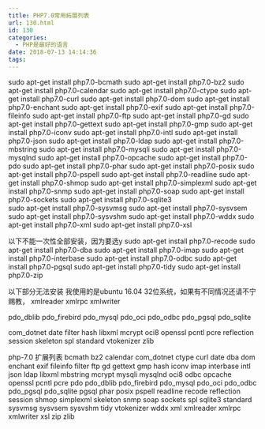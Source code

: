 ```yaml
---
title: PHP7.0常用拓展列表
url: 130.html
id: 130
categories:
  - PHP是最好的语言
date: 2018-07-13 14:14:36
tags:
---
```


sudo apt-get install php7.0-bcmath 
sudo apt-get install php7.0-bz2 
sudo apt-get install php7.0-calendar 
sudo apt-get install php7.0-ctype 
sudo apt-get install php7.0-curl 
sudo apt-get install php7.0-dom 
sudo apt-get install php7.0-enchant 
sudo apt-get install php7.0-exif 
sudo apt-get install php7.0-fileinfo 
sudo apt-get install php7.0-ftp 
sudo apt-get install php7.0-gd 
sudo apt-get install php7.0-gettext 
sudo apt-get install php7.0-gmp 
sudo apt-get install php7.0-iconv 
sudo apt-get install php7.0-intl 
sudo apt-get install php7.0-json 
sudo apt-get install php7.0-ldap 
sudo apt-get install php7.0-mbstring 
sudo apt-get install php7.0-mysqli 
sudo apt-get install php7.0-mysqlnd 
sudo apt-get install php7.0-opcache 
sudo apt-get install php7.0-pdo 
sudo apt-get install php7.0-phar 
sudo apt-get install php7.0-posix 
sudo apt-get install php7.0-pspell 
sudo apt-get install php7.0-readline 
sudo apt-get install php7.0-shmop 
sudo apt-get install php7.0-simplexml 
sudo apt-get install php7.0-snmp 
sudo apt-get install php7.0-soap 
sudo apt-get install php7.0-sockets 
sudo apt-get install php7.0-sqlite3 	 
sudo apt-get install php7.0-sysvmsg 
sudo apt-get install php7.0-sysvsem 
sudo apt-get install php7.0-sysvshm 
sudo apt-get install php7.0-wddx 
sudo apt-get install php7.0-xml 
sudo apt-get install php7.0-xsl

以下不能一次性全部安装，因为要选y 
sudo apt-get install php7.0-recode 
sudo apt-get install php7.0-dba 
sudo apt-get install php7.0-imap 
sudo apt-get install php7.0-interbase 
sudo apt-get install php7.0-odbc 
sudo apt-get install php7.0-pgsql 
sudo apt-get install php7.0-tidy 
sudo apt-get install php7.0-zip

以下部分无法安装 
我使用的是ubuntu 16.04 32位系统，如果有不同情况还请不宁赐教， 
xmlreader 
xmlrpc 
xmlwriter

pdo_dblib 
pdo_firebird 
pdo_mysql 
pdo_oci 
pdo_odbc 
pdo_pgsql 
pdo_sqlite

com_dotnet 
date 
filter 
hash 
libxml 
mcrypt 
oci8 
openssl 
pcntl 
pcre 
reflection 
session 
skeleton 
spl 
standard 
vtokenizer 
zlib

php-7.0 扩展列表 
bcmath 
bz2 
calendar 
com_dotnet 
ctype 
curl 
date 
dba 
dom 
enchant 
exif 
fileinfo 
filter 
ftp 
gd 
gettext 
gmp 
hash 
iconv 
imap 
interbase 
intl 
json 
ldap 
libxml 
mbstring 
mcrypt 
mysqli 
mysqlnd 
oci8 
odbc 
opcache 
openssl 
pcntl 
pcre 
pdo 
pdo_dblib 
pdo_firebird 
pdo_mysql 
pdo_oci 
pdo_odbc 
pdo_pgsql 
pdo_sqlite 
pgsql 
phar 
posix 
pspell 
readline 
recode 
reflection 
session 
shmop 
simplexml 
skeleton 
snmp 
soap 
sockets 
spl 
sqlite3 
standard 
sysvmsg 
sysvsem 
sysvshm 
tidy 
vtokenizer 
wddx 
xml 
xmlreader 
xmlrpc 
xmlwriter 
xsl 
zip 
zlib